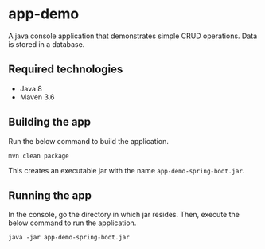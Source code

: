 # app-demo
A java console application that demonstrates simple CRUD operations.
Data is stored in a database.

## Required technologies
- Java 8
- Maven 3.6

## Building the app
Run the below command to build the application.
```
mvn clean package
```

This creates an executable jar with the name `app-demo-spring-boot.jar`.

## Running the app
In the console, go the directory in which jar resides.
Then, execute the below command to run the application.
```
java -jar app-demo-spring-boot.jar
```